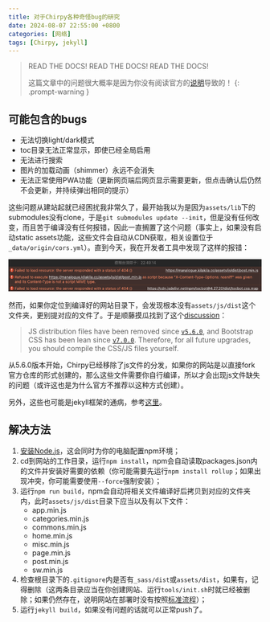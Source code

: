 ```yaml
---
title: 对于Chirpy各种奇怪bug的研究
date: 2024-08-07 22:55:00 +0800
categories: [网络]
tags: [Chirpy, jekyll]
---
```


> READ THE DOCS!
> READ THE DOCS!
> READ THE DOCS!
> 
> 这篇文章中的问题很大概率是因为你没有阅读官方的[说明](https://github.com/cotes2020/jekyll-theme-chirpy/wiki/Upgrade-Guide#upgrade-the-fork)导致的！
{: .prompt-warning }

## 可能包含的bugs

- 无法切换light/dark模式
- toc目录无法正常显示，即使已经全局启用
- 无法进行搜索
- 图片的加载动画（shimmer）永远不会消失
- 无法正常使用PWA功能（更新网页端后网页显示需要更新，但点击确认后仍然不会更新，并持续弹出相同的提示）

这些问题从建站起就已经困扰我非常久了，最开始我以为是因为`assets/lib`下的submodules没有clone，于是`git submodules update --init`，但是没有任何改变，而且苦于编译没有任何报错，因此一直搁置了这个问题（事实上，如果没有启动static assets功能，这些文件会自动从CDN获取，相关设置位于`_data/origin/cors.yml`）。直到今天，我在开发者工具中发现了这样的报错：

![image-20240807225004940](/assets/img/posts/image-20240807225004940.png)

然而，如果你定位到编译好的网站目录下，会发现根本没有`assets/js/dist`这个文件夹，更别提对应的文件了。于是顺藤摸瓜找到了这个[discussion](https://github.com/cotes2020/jekyll-theme-chirpy/discussions/1257)：

> JS distribution files have been removed since [`v5.6.0`](https://github.com/cotes2020/jekyll-theme-chirpy/releases/tag/v5.6.0), and Bootstrap CSS has been lean since [`v7.0.0`](https://github.com/cotes2020/jekyll-theme-chirpy/releases/tag/v7.0.0). Therefore, for all future upgrades, you should compile the CSS/JS files yourself.

从5.6.0版本开始，Chirpy已经移除了js文件的分发，如果你的网站是以直接fork官方仓库的形式创建的，那么这些文件需要你自行编译，所以才会出现js文件缺失的问题（或许这也是为什么官方不推荐以这种方式创建）。

另外，这些也可能是jekyll框架的通病，参考[这里](https://blog.csdn.net/EliasChang/article/details/136921882)。

## 解决方法

1. [安装Node.js](https://nodejs.org)，这会同时为你的电脑配置npm环境；
2. cd到网站的工作目录，运行`npm install`，npm会自动读取packages.json内的文件并安装好需要的依赖（你可能需要先运行`npm install rollup`；如果出现冲突，你可能需要使用`--force`强制安装）；
3. 运行`npm run build`，npm会自动将相关文件编译好后拷贝到对应的文件夹内，此时`assets/js/dist`目录下应当以及有以下文件：
   - app.min.js
   - categories.min.js
   - commons.min.js
   - home.min.js
   - misc.min.js
   - page.min.js
   - post.min.js
   - sw.min.js
4. 检查根目录下的`.gitignore`内是否有`_sass/dist`或`assets/dist`，如果有，记得删除（这两条目录应当在你创建网站、运行`tools/init.sh`时就已经被删除；如果仍然存在，说明网站在部署时没有按照[标准流程](https://chirpy.cotes.page/posts/getting-started/)）；
5. 运行`jekyll build`，如果没有问题的话就可以正常push了。